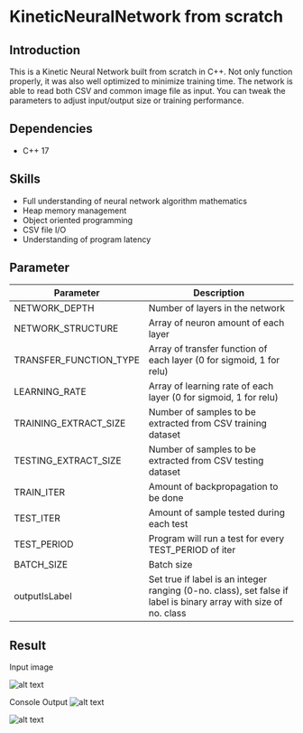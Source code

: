 # KineticNeuralNetwork from scratch

## Introduction
This is a Kinetic Neural Network built from scratch in C++. Not only function properly, it was also well optimized to minimize training time. The network is able to read both CSV and common image file as input. You can tweak the parameters to adjust input/output size or training performance.

## Dependencies
- C++ 17

## Skills
- Full understanding of neural network algorithm mathematics
- Heap memory management
- Object oriented programming
- CSV file I/O
- Understanding of program latency

## Parameter
Parameter | Description 
--- | --- 
NETWORK_DEPTH | Number of layers in the network 
NETWORK_STRUCTURE | Array of neuron amount of each layer 
TRANSFER_FUNCTION_TYPE | Array of transfer function of each layer (0 for sigmoid, 1 for relu)
LEARNING_RATE | Array of learning rate of each layer (0 for sigmoid, 1 for relu)
TRAINING_EXTRACT_SIZE | Number of samples to be extracted from CSV training dataset
TESTING_EXTRACT_SIZE | Number of samples to be extracted from CSV testing dataset
TRAIN_ITER | Amount of backpropagation to be done
TEST_ITER | Amount of sample tested during each test
TEST_PERIOD | Program will run a test for every TEST_PERIOD of iter
BATCH_SIZE | Batch size
outputIsLabel | Set true if label is an integer ranging (0-no. class), set false if label is binary array with size of no. class 

## Result

Input image

![alt text](https://github.com/jason2468087/KineticNeuralNetwork/blob/main/Result/2_big.jpg?raw=true)

Console Output
![alt text](https://github.com/jason2468087/KineticNeuralNetwork/blob/main/Result/KNN%20acc_time.png?raw=true)

![alt text](https://github.com/jason2468087/KineticNeuralNetwork/blob/main/Result/KNN%20Plot.png?raw=true)

